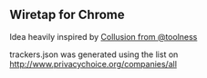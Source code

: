 Wiretap for Chrome
------------------

Idea heavily inspired by [Collusion from @toolness](http://collusion.toolness.org/)

trackers.json was generated using the list on http://www.privacychoice.org/companies/all